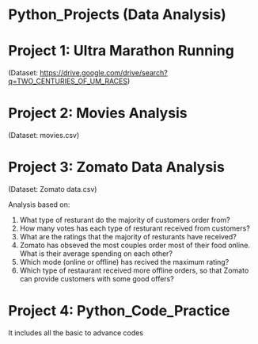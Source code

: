 # Python_Projects (Data Analysis)

# Project 1: Ultra Marathon Running 
(Dataset: https://drive.google.com/drive/search?q=TWO_CENTURIES_OF_UM_RACES)

# Project 2: Movies Analysis 
(Dataset: movies.csv)

# Project 3: Zomato Data Analysis 
(Dataset: Zomato data.csv)

Analysis based on:
1) What type of resturant do the majority of customers order from?
2) How many votes has each type of resturant received from customers?
3) What are the ratings that the majority of resturants have received?
4) Zomato has obseved the most couples order most of their food online. What is their 
   average spending on each other?
5) Which mode (online or offline) has recived the maximum rating?
6) Which type of restaurant received more offline orders, so that Zomato can provide 
   customers with some good offers? 


# Project 4: Python_Code_Practice
It includes all the basic to advance codes
